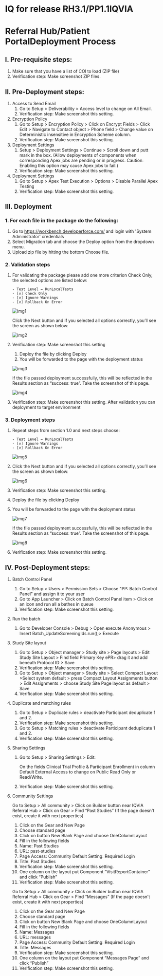 # IQ for release RH3.1/PP1.1IQVIA 
# Referral Hub/Patient PortalDeployment Process

## I. Pre-requisite steps:
1. Make sure that you have a list of COI to load (ZIP file)
2. Verification step: Make screenshot ZIP files.

## II. Pre-Deployment steps:
1. Access to Send Email
    1. Go to Setup > Deliverability > Access level to change on All Email.
    2. Verification step: Make screenshot this setting.
2. Encryption Policy
    1. Go to Setup > Encryption Policy > Click on Encrypt Fields > Click Edit > Navigate to Contact object > Phone field > Change value on Deterministic insensitive in Encryption Scheme column.
    2. Verification step: Make screenshot this setting.
3. Deployment Settings
    1. Setup > Deployment Settings > Continue > Scroll down and putt mark in the box. (Allow deployments of components when corresponding Apex jobs are pending or in progress. Caution: Enabling this option may cause Apex jobs to fail.)
    2. Verification step: Make screenshot this setting.
4. Deployment Settings
    1. Go to Setup > Apex Test Execution > Options > Disable Parallel Apex Testing
    2. Verification step: Make screenshot this setting.
 
## III. Deployment

### 1. For each file in the package do the following:
1. Go to https://workbench.developerforce.com/ and login with 'System Administrator' credentials 
2. Select Migration tab and choose the Deploy option from the dropdown menu.
3. Upload zip file by hitting the bottom Choose file.

### 2. Validation steps
1. For validating the package please add one more criterion Check Only, the selected options are listed below:
    ```
    - Test Level = RunLocalTests
    - [v] Check Only
    - [v] Ignore Warnings
    - [v] Rollback On Error 
    ```
    
    ![img1](/release-info/images/img1.JPG)

    Click the Next button and if you selected all options correctly, you’ll see the screen as shown below:
    
    ![img2](/release-info/images/img2.JPG)
    
2. Verification step: Make screenshot this setting
    1. Deploy the file by clicking Deploy
    2. You will be forwarded to the page with the deployment status
    
    ![img3](/release-info/images/img3.JPG)
    
    If the file passed deployment successfully, this will be reflected in the Results section as “success: true”. Take the screenshot of this page.
    
    ![img4](/release-info/images/img4.JPG)
    
3. Verification step: Make screenshot this setting. After validation you can deployment to target environment

### 3. Deployment steps
1. Repeat steps from section 1.0 and next steps choose:
    ```
    - Test Level = RunLocalTests
    - [v] Ignore Warnings
    - [v] Rollback On Error 
    ```

    ![img5](/release-info/images/img5.JPG)
    
2. Click the Next button and if you selected all options correctly, you’ll see the screen as shown below:

    ![img6](/release-info/images/img6.JPG)
    
3. Verification step: Make screenshot this setting.
4. Deploy the file by clicking Deploy
5. You will be forwarded to the page with the deployment status

    ![img7](/release-info/images/img7.JPG)

    If the file passed deployment successfully, this will be reflected in the Results section as “success: true”. Take the screenshot of this page.
    
    ![img8](/release-info/images/img8.JPG)
    
6. Verification step: Make screenshot this setting.

## IV. Post-Deployment steps:

1. Batch Control Panel
    1. Go to Setup > Users > Permission Sets > Choose "PP: Batch Control Panel" and assign it to your user
    2. Go to App Launcher > Click on Batch Control Panel item > Click on an icon and run all a bathes in queue
    3. Verification step: Make screenshot this setting.

2. Run the batch
    1. Go to Developer Console > Debug > Open execute Anonymous > Insert Batch_UpdateScreeningIds.run();> Execute

3. Study Site layout
    1. Go to Setup > Object manager > Study site > Page layouts > Edit Study Site Layout > Find field Primary Key ePR> drag it and add beneath Protocol ID > Save
    2. Verification step: Make screenshot this setting.
    3. Go to Setup > Object manager > Study site > Select Compact Layout >Select system default > press Compact Layout Assignments button > Edit Assignments > choose Study Site Page layout as default > Save
    4. Verification step: Make screenshot this setting.

4. Duplicate and matching rules
    1. Go to Setup > Duplicate rules > deactivate Participant deduplicate 1 and 2.
    2. Verification step: Make screenshot this setting.
    3. Go to Setup > Matching rules > deactivate Participant deduplicate 1 and 2.
    4. Verification step: Make screenshot this setting.

5. Sharing Settings
    1. Go to Setup > Sharing Settings > Edit:
    
        On the fields Clinical Trial Profile & Participant Enrollment in column Default External Access to change on Public Read Only or Read/Write.
    2. Verification step: Make screenshot this setting.

6. Community Settings

    Go to Setup > All community > Click on Builder button near IQVIA Referral Hub > Click on Gear > Find “Past Studies” (If the page doesn't exist, create it with next properties)
    
    1. Click on the Gear and New Page
    2. Choose standard page
    3. Click on button New Blank Page and choose OneColumnLayout
    4. Fill in the following fields 
    5. Name: Past Studies
    6. URL: past-studies
    7. Page Access: Community Default Setting: Required Login
    8. Title: Past Studies
    9. Verification step: Make screenshot this setting.
    10. One column on the layout put Component “VisitReportContainer” and click “Publish”
    11. Verification step: Make screenshot this setting.


    Go to Setup > All community > Click on Builder button near IQVIA Referral Hub > Click on Gear > Find “Messages” (If the page doesn't exist, create it with next properties)
    
    1. Click on the Gear and New Page
    2. Choose standard page
    3. Click on button New Blank Page and choose OneColumnLayout
    4. Fill in the following fields 
    5. Name: Messages
    6. URL: messages
    7. Page Access: Community Default Setting: Required Login
    8. Title: Messages
    9. Verification step: Make screenshot this setting.
    10. One column on the layout put Component “Messages Page” and click “Publish”
    11. Verification step: Make screenshot this setting.





